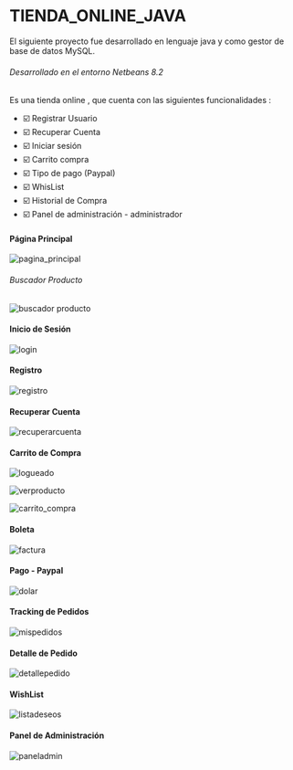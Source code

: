 # TIENDA_ONLINE_JAVA
El siguiente proyecto fue desarrollado en lenguaje java y como gestor de base de datos MySQL.
###### Desarrollado en el entorno Netbeans 8.2

Es una tienda online , que cuenta con las siguientes funcionalidades :

- :ballot_box_with_check: Registrar Usuario
- :ballot_box_with_check: Recuperar Cuenta
- :ballot_box_with_check: Iniciar sesión
- :ballot_box_with_check: Carrito compra
- :ballot_box_with_check: Tipo de pago (Paypal)
- :ballot_box_with_check: WhisList
- :ballot_box_with_check: Historial de Compra
- :ballot_box_with_check: Panel de administración - administrador

#### Página Principal 

![pagina_principal](https://user-images.githubusercontent.com/71619972/108443906-a99f1c00-7227-11eb-8d8f-61e135f00e63.PNG)

###### Buscador Producto

![buscador producto](https://user-images.githubusercontent.com/71619972/108443930-ae63d000-7227-11eb-9e65-ff3ff47e2e14.PNG)

#### Inicio de Sesión

![login](https://user-images.githubusercontent.com/71619972/108443915-ac017600-7227-11eb-93d6-e954c06c93de.PNG)

#### Registro

![registro](https://user-images.githubusercontent.com/71619972/108443925-adcb3980-7227-11eb-9abf-733179c0d49c.PNG)

#### Recuperar Cuenta

![recuperarcuenta](https://user-images.githubusercontent.com/71619972/108443927-adcb3980-7227-11eb-9c1b-5c661419361b.PNG)

#### Carrito de Compra

![logueado](https://user-images.githubusercontent.com/71619972/108443917-ac9a0c80-7227-11eb-9ba0-39767eca61fb.PNG)

![verproducto](https://user-images.githubusercontent.com/71619972/108448758-5087b600-7230-11eb-9b96-b5515b1ad03c.PNG)

![carrito_compra](https://user-images.githubusercontent.com/71619972/108443918-ac9a0c80-7227-11eb-9578-1d1e978b3a9a.PNG)

#### Boleta 

![factura](https://user-images.githubusercontent.com/71619972/108443919-ac9a0c80-7227-11eb-8672-ae6fd5d41b44.PNG)

#### Pago - Paypal

![dolar](https://user-images.githubusercontent.com/71619972/108449303-3d291a80-7231-11eb-9dfb-a297ab27a7b8.png)

#### Tracking de Pedidos

![mispedidos](https://user-images.githubusercontent.com/71619972/108443920-ad32a300-7227-11eb-836c-2c927594b57b.PNG)

#### Detalle de Pedido

![detallepedido](https://user-images.githubusercontent.com/71619972/108443921-ad32a300-7227-11eb-9e83-3d6139ed645d.PNG)

#### WishList
![listadeseos](https://user-images.githubusercontent.com/71619972/108443924-adcb3980-7227-11eb-80f0-9d58559a542b.PNG)

#### Panel de Administración
![paneladmin](https://user-images.githubusercontent.com/71619972/108448754-4f568900-7230-11eb-9209-37031bbf4d8d.PNG)



